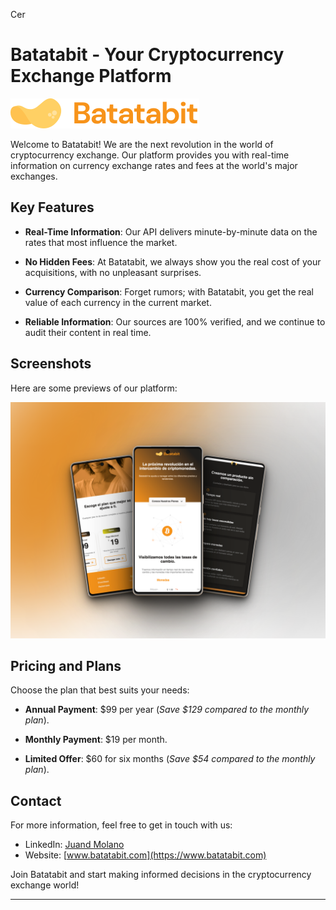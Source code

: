 Cer
# Batatabit - Your Cryptocurrency Exchange Platform

![Batatabit Logo](assets/img/logo.svg)

Welcome to Batatabit! We are the next revolution in the world of cryptocurrency exchange. Our platform provides you with real-time information on currency exchange rates and fees at the world's major exchanges.

## Key Features

- **Real-Time Information**: Our API delivers minute-by-minute data on the rates that most influence the market.

- **No Hidden Fees**: At Batatabit, we always show you the real cost of your acquisitions, with no unpleasant surprises.

- **Currency Comparison**: Forget rumors; with Batatabit, you get the real value of each currency in the current market.

- **Reliable Information**: Our sources are 100% verified, and we continue to audit their content in real time.

## Screenshots

Here are some previews of our platform:

![Screenshot 1](assets/screenshots/screenshot1.png)


## Pricing and Plans

Choose the plan that best suits your needs:

- **Annual Payment**: $99 per year (*Save $129 compared to the monthly plan*).

- **Monthly Payment**: $19 per month.

- **Limited Offer**: $60 for six months (*Save $54 compared to the monthly plan*).

## Contact

For more information, feel free to get in touch with us:

- LinkedIn: [Juand Molano](https://www.linkedin.com/in/juandmolanof/)
- Website: [www.batatabit.com](https://www.batatabit.com)

Join Batatabit and start making informed decisions in the cryptocurrency exchange world!

---
